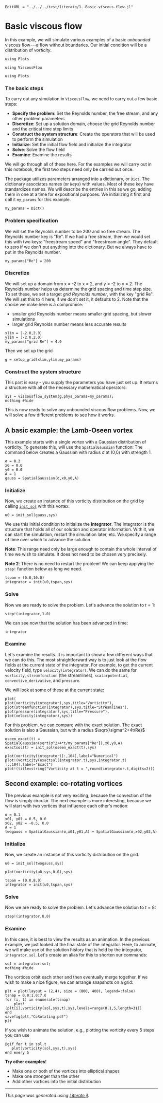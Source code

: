 ```@meta
EditURL = "../../../test/literate/1.-Basic-viscous-flow.jl"
```

# Basic viscous flow
In this example, we will simulate various examples of a basic *unbounded* viscous flow---a flow
without boundaries. Our initial condition will be a distribution of *vorticity*.

```@setup compileplots
using Plots
```

````@example 1.-Basic-viscous-flow
using ViscousFlow
````

````@example 1.-Basic-viscous-flow
using Plots
````

### The basic steps
To carry out any simulation in `ViscousFlow`, we need to carry out a few basic steps:
* **Specify the problem**: Set the Reynolds number, the free stream, and any other problem parameters
* **Discretize**: Set up a solution domain, choose the grid Reynolds number and the critical time step limits
* **Construct the system structure**: Create the operators that will be used to perform the simulation
* **Initialize**: Set the initial flow field and initialize the integrator
* **Solve**: Solve the flow field
* **Examine**: Examine the results

We will go through all of these here. For the examples we will carry out in this notebook,
the first two steps need only be carried out once.

The package utilizes parameters arranged into a dictionary, or `Dict`.
The dictionary associates names (or *keys*) with values. Most of these
key have standardizes names. We
will describe the entries in this as we go, adding them in one at a time for
expositional purposes. We initializing it first and call it `my_params`
for this example.

````@example 1.-Basic-viscous-flow
my_params = Dict()
````

### Problem specification
We will set the Reynolds number to be 200 and no free stream. The
Reynolds number key is "Re". If we had a free stream, then we would
set this with two keys: "freestream speed" and "freestream angle".
They default to zero if we don't put anything into the dictionary.
But we always have to put in the Reynolds number.

````@example 1.-Basic-viscous-flow
my_params["Re"] = 200
````

### Discretize
We will set up a domain from x = -2 to x = 2, and y = -2 to y = 2. The Reynolds number helps us
determine the grid spacing and time step size. To set these, we set a target *grid Reynolds
number*, with the key "grid Re". We will set this to 4 here; if we don't set it, it
defaults to 2. Note that the choice we make here is a compromise:
* smaller grid Reynolds number means smaller grid spacing, but slower simulations
* larger grid Reynolds number means less accurate results

````@example 1.-Basic-viscous-flow
xlim = (-2.0,2.0)
ylim = (-2.0,2.0)
my_params["grid Re"] = 4.0
````

Then we set up the grid

````@example 1.-Basic-viscous-flow
g = setup_grid(xlim,ylim,my_params)
````

### Construct the system structure
This part is easy - you supply the parameters you have just set up.
It returns a structure with all of the necessary mathematical operators:

````@example 1.-Basic-viscous-flow
sys = viscousflow_system(g,phys_params=my_params);
nothing #hide
````

This is now ready to solve any unbounded viscous flow problems.
Now, we will solve a few different problems to see how it works.

## A basic example: the Lamb-Oseen vortex
This example starts with a single vortex with a Gaussian distribution of vorticity. To generate this, will use the `SpatialGaussian` function:
The command below creates a Gaussian with radius σ at (0,0) with strength 1.

````@example 1.-Basic-viscous-flow
σ = 0.2
x0 = 0.0
y0 = 0.0
A = 1
gauss = SpatialGaussian(σ,x0,y0,A)
````

### Initialize
Now, we create an instance of this vorticity distribution on the grid by
calling [`init_sol`](@ref) with this vortex.

````@example 1.-Basic-viscous-flow
u0 = init_sol(gauss,sys)
````

We use this initial condition to initialize the **integrator**. The integrator is the structure that
holds all of our solution and operator information. With it, we can start the simulation, restart
the simulation later, etc. We specify a range of time over which to advance the solution.

**Note**: This range need only be large enough to contain the whole interval of time we wish to simulate. It does not need to be chosen very precisely.

**Note 2**: There is no need to restart the problem! We can keep applying the `step!` function below as long we need.

````@example 1.-Basic-viscous-flow
tspan = (0.0,10.0)
integrator = init(u0,tspan,sys)
````

### Solve
Now we are ready to solve the problem. Let's advance the solution to $t = 1$:

````@example 1.-Basic-viscous-flow
step!(integrator,1.0)
````

We can see now that the solution has been advanced in time:

````@example 1.-Basic-viscous-flow
integrator
````

### Examine
Let's examine the results. It is important to show a few different ways that we can do this.
The most straightforward way is to just look at the flow fields at the current state of the
integrator. For example, to get the current velocity field, type `velocity(integrator)`. We can
do the same for `vorticity`, `streamfunction` (the streamlines), `scalarpotential`, `convective_derivative`,
and `pressure`.

We will look at some of these at the current state:

````@example 1.-Basic-viscous-flow
plot(
plot(vorticity(integrator),sys,title="Vorticity"),
plot(streamfunction(integrator),sys,title="Streamlines"),
plot(pressure(integrator),sys,title="Pressure"),
plot(velocity(integrator),sys))
````

For this problem, we can compare with the exact solution. The exact solution is also a Gaussian,
but with a radius $\sqrt{\sigma^2+4t/Re}$

````@example 1.-Basic-viscous-flow
oseen_exact(t) = SpatialGaussian(sqrt(σ^2+4*t/my_params["Re"]),x0,y0,A)
exactsol(t) = init_sol(oseen_exact(t),sys)
````

````@example 1.-Basic-viscous-flow
plot(vorticity(integrator)[:,104],label="Numerical")
plot!(vorticity(exactsol(integrator.t),sys,integrator.t)[:,104],label="Exact")
plot!(title=string("Vorticity at t = ",round(integrator.t,digits=2)))
````

## Second example: co-rotating vortices
The previous example is not very exciting, because the convection of the flow is simply circular.
The next example is more interesting, because we will start with two vortices that influence each
other's motion:

````@example 1.-Basic-viscous-flow
σ = 0.1
x01, y01 = 0.5, 0.0
x02, y02 = -0.5, 0.0
A = 1
twogauss = SpatialGaussian(σ,x01,y01,A) + SpatialGaussian(σ,x02,y02,A)
````

### Initialize
Now, we create an instance of this vorticity distribution on the grid.

````@example 1.-Basic-viscous-flow
u0 = init_sol(twogauss,sys)
````

````@example 1.-Basic-viscous-flow
plot(vorticity(u0,sys,0.0),sys)
````

````@example 1.-Basic-viscous-flow
tspan = (0.0,8.0)
integrator = init(u0,tspan,sys)
````

### Solve
Now we are ready to solve the problem. Let's advance the solution to $t = 8$:

````@example 1.-Basic-viscous-flow
step!(integrator,8.0)
````

### Examine
In this case, it is best to view the results as an animation. In the previous example, we just
looked at the final state of the integrator. Here, to animate, we will make use of the solution
history that is held by the integrator, `integrator.sol`. Let's create an alias for this to shorten
our commands:

````@example 1.-Basic-viscous-flow
sol = integrator.sol;
nothing #hide
````

The vortices orbit each other and then eventually merge together. If we wish to make a nice
figure, we can arrange snapshots on a grid:

````@example 1.-Basic-viscous-flow
plt = plot(layout = (2,4), size = (800, 400), legend=:false)
tsnap = 0.0:1.0:7.0
for (i, t) in enumerate(tsnap)
    plot!(plt[i],vorticity(sol,sys,t),sys,levels=range(0.1,5,length=31))
end
savefig(plt,"CoRotating.pdf")
plt
````

If you wish to animate the solution, e.g., plotting the vorticity every 5 steps
you can use

    @gif for t in sol.t
       plot(vorticity(sol,sys,t),sys)
    end every 5

**Try other examples!**
* Make one or both of the vortices into elliptical shapes
* Make one stronger than the other
* Add other vortices into the initial distribution

---

*This page was generated using [Literate.jl](https://github.com/fredrikekre/Literate.jl).*

